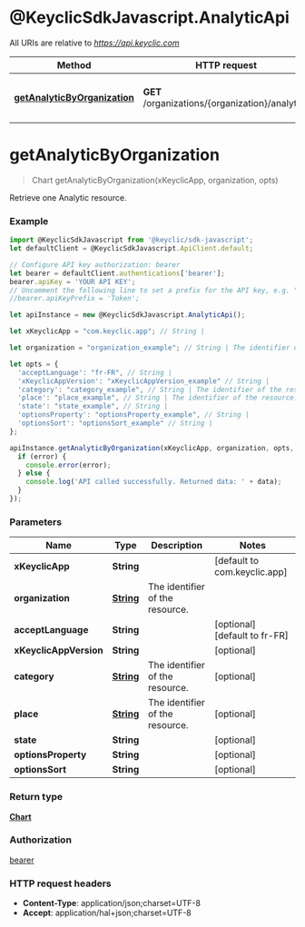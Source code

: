 # @KeyclicSdkJavascript.AnalyticApi

All URIs are relative to *https://api.keyclic.com*

Method | HTTP request | Description
------------- | ------------- | -------------
[**getAnalyticByOrganization**](AnalyticApi.md#getAnalyticByOrganization) | **GET** /organizations/{organization}/analytics | Retrieve one Analytic resource.


<a name="getAnalyticByOrganization"></a>
# **getAnalyticByOrganization**
> Chart getAnalyticByOrganization(xKeyclicApp, organization, opts)

Retrieve one Analytic resource.

### Example
```javascript
import @KeyclicSdkJavascript from '@keyclic/sdk-javascript';
let defaultClient = @KeyclicSdkJavascript.ApiClient.default;

// Configure API key authorization: bearer
let bearer = defaultClient.authentications['bearer'];
bearer.apiKey = 'YOUR API KEY';
// Uncomment the following line to set a prefix for the API key, e.g. "Token" (defaults to null)
//bearer.apiKeyPrefix = 'Token';

let apiInstance = new @KeyclicSdkJavascript.AnalyticApi();

let xKeyclicApp = "com.keyclic.app"; // String | 

let organization = "organization_example"; // String | The identifier of the resource.

let opts = { 
  'acceptLanguage': "fr-FR", // String | 
  'xKeyclicAppVersion': "xKeyclicAppVersion_example" // String | 
  'category': "category_example", // String | The identifier of the resource.
  'place': "place_example", // String | The identifier of the resource.
  'state': "state_example", // String | 
  'optionsProperty': "optionsProperty_example", // String | 
  'optionsSort': "optionsSort_example" // String | 
};

apiInstance.getAnalyticByOrganization(xKeyclicApp, organization, opts, (error, data, response) => {
  if (error) {
    console.error(error);
  } else {
    console.log('API called successfully. Returned data: ' + data);
  }
});
```

### Parameters

Name | Type | Description  | Notes
------------- | ------------- | ------------- | -------------
 **xKeyclicApp** | **String**|  | [default to com.keyclic.app]
 **organization** | [**String**](.md)| The identifier of the resource. | 
 **acceptLanguage** | **String**|  | [optional] [default to fr-FR]
 **xKeyclicAppVersion** | **String**|  | [optional] 
 **category** | [**String**](.md)| The identifier of the resource. | [optional] 
 **place** | [**String**](.md)| The identifier of the resource. | [optional] 
 **state** | **String**|  | [optional] 
 **optionsProperty** | **String**|  | [optional] 
 **optionsSort** | **String**|  | [optional] 

### Return type

[**Chart**](Chart.md)

### Authorization

[bearer](../README.md#bearer)

### HTTP request headers

 - **Content-Type**: application/json;charset=UTF-8
 - **Accept**: application/hal+json;charset=UTF-8

